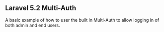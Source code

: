 ## Laravel 5.2 Multi-Auth

A basic example of how to user the built in Multi-Auth to allow logging in of both admin and end users.
